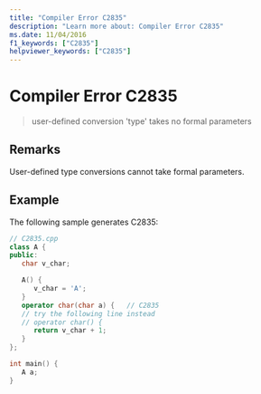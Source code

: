 ```yaml
---
title: "Compiler Error C2835"
description: "Learn more about: Compiler Error C2835"
ms.date: 11/04/2016
f1_keywords: ["C2835"]
helpviewer_keywords: ["C2835"]
---
```

# Compiler Error C2835

> user-defined conversion 'type' takes no formal parameters

## Remarks

User-defined type conversions cannot take formal parameters.

## Example

The following sample generates C2835:

```cpp
// C2835.cpp
class A {
public:
   char v_char;

   A() {
      v_char = 'A';
   }
   operator char(char a) {   // C2835
   // try the following line instead
   // operator char() {
      return v_char + 1;
   }
};

int main() {
   A a;
}
```
